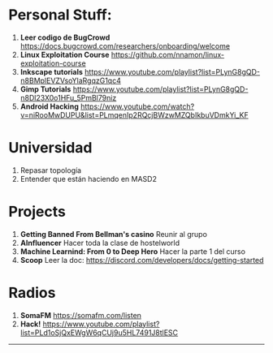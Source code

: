 # Personal Stuff:
1. **Leer codigo de BugCrowd** https://docs.bugcrowd.com/researchers/onboarding/welcome 
2. **Linux Exploitation Course** https://github.com/nnamon/linux-exploitation-course
3. **Inkscape tutorials** https://www.youtube.com/playlist?list=PLynG8gQD-n8BMplEVZVsoYlaRgqzG1qc4
4. **Gimp Tutorials** https://www.youtube.com/playlist?list=PLynG8gQD-n8Dl23X0o1HFu_5PmBl79niz
5. **Android Hacking** https://www.youtube.com/watch?v=niRooMwDUPU&list=PLmqenIp2RQcjBWzwMZQbIkbuVDmkYi_KF

# Universidad 
1. Repasar topología
2. Entender que están haciendo en MASD2

# Projects

1. **Getting Banned From Bellman's casino** Reunir al grupo
2. **AInfluencer** Hacer toda la clase de hostelworld
3. **Machine Learnind: From 0 to Deep Hero** Hacer la parte 1 del curso
4. **Scoop** Leer la doc: https://discord.com/developers/docs/getting-started

# Radios

1. **SomaFM** https://somafm.com/listen
2. **Hack!**  https://www.youtube.com/playlist?list=PLd1oSjQxEWgW6qCUj9u5HL7491J8tlESC
---
